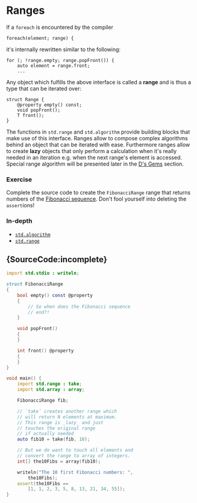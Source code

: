 # Ranges

If a `foreach` is encountered by the compiler

    foreach(element; range) {

it's internally rewritten similar to the following:

    for (; !range.empty; range.popFront()) {
        auto element = range.front;
        ...

Any object which fulfills the above interface is called a **range**
and is thus a type that can be iterated over:

    struct Range {
        @property empty() const;
        void popFront();
        T front();
    }

The functions in `std.range` and `std.algorithm` provide
building blocks that make use of this interface. Ranges allow
to compose complex algorithms behind an object that
can be iterated with ease. Furthermore ranges allow to create **lazy**
objects that only perform a calculation when it's really needed
in an iteration e.g. when the next range's element is accessed.
Special range algorithm will be presented later in the
[D's Gems](gems/range-algorithms) section.

### Exercise

Complete the source code to create the `FibonacciRange` range
that returns numbers of the
[Fibonacci sequence](https://en.wikipedia.org/wiki/Fibonacci_number).
Don't fool yourself into deleting the `assert`ions!

### In-depth

- [`std.algorithm`](http://dlang.org/phobos/std_algorithm.html)
- [`std.range`](http://dlang.org/phobos/std_range.html)

## {SourceCode:incomplete}

```d
import std.stdio : writeln;

struct FibonacciRange
{
    bool empty() const @property
    {
        // So when does the Fibonacci sequence
        // end?!
    }

    void popFront()
    {
    }

    int front() @property
    {
    }
}

void main() {
    import std.range : take;
    import std.array : array;

    FibonacciRange fib;

    // `take` creates another range which
    // will return N elements at maximum.
    // This range is _lazy_ and just
    // touches the original range
    // if actually needed
    auto fib10 = take(fib, 10);

    // But we do want to touch all elements and
    // convert the range to array of integers.
    int[] the10Fibs = array(fib10);

    writeln("The 10 first Fibonacci numbers: ",
        the10Fibs);
    assert(the10Fibs ==
        [1, 1, 2, 3, 5, 8, 13, 21, 34, 55]);
}
```
